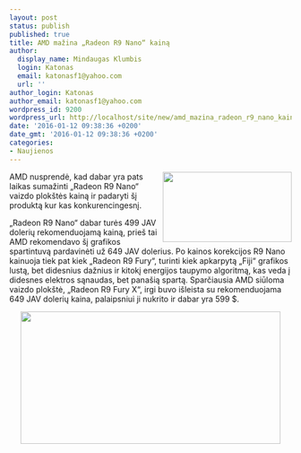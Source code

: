 ```yaml
---
layout: post
status: publish
published: true
title: AMD mažina „Radeon R9 Nano“ kainą
author:
  display_name: Mindaugas Klumbis
  login: Katonas
  email: katonasf1@yahoo.com
  url: ''
author_login: Katonas
author_email: katonasf1@yahoo.com
wordpress_id: 9200
wordpress_url: http://localhost/site/new/amd_mazina_radeon_r9_nano_kaina/
date: '2016-01-12 09:38:36 +0200'
date_gmt: '2016-01-12 09:38:36 +0200'
categories:
- Naujienos
---
```

<p>
	<img alt="" src="http://technews.lt/userfiles/RN_Car_678x452.jpg" style="width: 230px; height: 125px; float: right;" />AMD nusprendė, kad dabar yra pats laikas sumažinti &bdquo;Radeon R9 Nano&ldquo; vaizdo plok&scaron;tės kainą ir padaryti &scaron;į produktą kur kas konkurencingesnį.</p>
<p>
	&bdquo;Radeon R9 Nano&ldquo; dabar turės 499 JAV dolerių rekomenduojamą kainą, prie&scaron; tai AMD rekomendavo &scaron;į grafikos spartintuvą pardavinėti už 649 JAV dolerius. Po kainos korekcijos R9 Nano kainuoja tiek pat kiek &bdquo;Radeon R9 Fury&ldquo;, turinti kiek apkarpytą &bdquo;Fiji&ldquo; grafikos lustą, bet didesnius dažnius ir kitokį energijos taupymo algoritmą, kas veda į didesnes elektros sąnaudas, bet pana&scaron;ią spartą. Sparčiausia AMD siūloma vaizdo plok&scaron;tė, &bdquo;Radeon R9 Fury X&ldquo;, irgi buvo i&scaron;leista su rekomenduojama 649 JAV dolerių kaina, palaipsniui ji nukrito ir dabar yra 599 $.</p>
<p style="text-align: center;">
	<img alt="" src="http://technews.lt/userfiles/Winter 2016 gpu price.JPG" style="width: 464px; height: 236px;" /></p>
